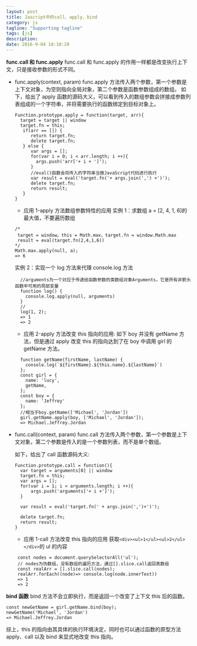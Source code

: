 ```yaml
---
layout: post
title: Jascript中的call、apply、bind
category: js
tagline: "Supporting tagline"
tags: [js]
description:
date: 2016-9-04 18:10:20
---
```


**func.call 和 func.apply**
func.call 和 func.apply 的作用一样都是改变执行上下文，只是接收参数的形式不同。

- func.apply(context, param)
  func.apply 方法传入两个参数，第一个参数是上下文对象，为空则指向全局对象，第二个参数是函数参数组成的数组。
  如下，给出了 apply 函数的源码大义，可以看到传入的数组参数会拼接成参数列表组成的一个字符串，并将需要执行的函数绑定到目标对象上。

  ```
  Function.prototype.apply = function(target, arr){
    target = target || window
    target.fn = this;
     if(arr == []) {
        return target.fn;
        delete target.fn;
     } else {
        var args = [];
        for(var i = 0; i < arr.length; i ++){
          args.push('arr['+ i + ']');
        }
        //eval()函数会将传入的字符串当做JavaScript代码进行执行
        var result = eval('target.fn('+ args.join(',') +')');
        delete target.fn;
        return result;
     }
  }
  ```

  - 应用 1-apply 方法数组参数特性的应用
    实例 1：求数组 a = [2, 4, 1, 6]的最大值，不要遍历数组

  ```
  /*
   target = window，this = Math.max，target.fn = window.Math.max
   result = eval(target.fn(2,4,1,6))
  */
  Math.max.apply(null, a);
  => 6
  ```

  实例 2：实现一个 log 方法来代理 console.log 方法

  ```
    //arguments为一个对应于传递给函数参数的类数组对象Arguments，它是所有非箭头函数中可用的局部变量
    function log() {
      console.log.apply(null, arguments)
    }
    //
    log(1, 2);
    => 1
    => 2
  ```

  - 应用 2-apply 方法改变 this 指向的应用:
    如下 boy 并没有 getName 方法，但是通过 apply 改变 this 的指向达到了在 boy 中调用 girl 的 getName 方法。

  ```
    function getName(firstName, lastName) {
      console.log(`${firstName}.${this.name}.${lastName}`)
    };
    const girl = {
      name: 'lucy',
      getName,
    };
    const boy = {
      name: 'Jeffrey'
    };
    //相当于boy.getName(['Michael', 'Jordan'])
    girl.getName.apply(boy, ['Michael', 'Jordan']);
    => Michael.Jeffrey.Jordan
  ```

- func.call(context, param)
  func.call 方法传入两个参数，第一个参数是上下文对象，第二个参数是传入的是一个参数列表，而不是单个数组。

  如下，给出了 call 函数源码大义:

  ```
  Function.prototype.call = function(){
    var target = arguments[0] || window
    target.fn = this;
    var args = [];
    for(var i = 1; i < arguments.length; i ++){
        args.push('arguments['+ i +']');
    }

    var result = eval('target.fn(' + args.join(',')+')');

    delete target.fn;
    return result;
  }
  ```

  - 应用 1-call 方法改变 this 指向的应用
    获取`<div><ul>1</ul><ul>2</ul></div>`的 ul 的内容

  ```
   const nodes = document.querySelectorAll('ul');
   // nodes为伪数组，没有数组的遍历方法，通过[].slice.call返回真数组
   const realArr = [].slice.call(nodes);
   realArr.forEach((node)=> console.log(node.innerText))
   => 1
   => 2
  ```

**bind 函数**
bind 方法不会立即执行，而是返回一个改变了上下文 this 后的函数。

```
const newGetName = girl.getName.bind(boy);
newGetName('Michael', 'Jordan')
=> Michael.Jeffrey.Jordan
```

综上，this 的指向由其具体的执行环境决定，同时也可以通过函数的原型方法 apply、call 以及 bind 来显式地改变 this 指向。
